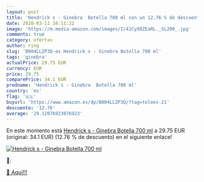 ```yaml
---
layout: post
title: 'Hendrick s - Ginebra  Botella 700 ml con un 12.76 % de descuento'
date: 2020-03-11 16:11:22
image: 'https://m.media-amazon.com/images/I/41CyX0ZEaRL._SL200_.jpg'
comments: true
category: ofertas
author: ring
slug: 'B004LLZP3Q-es Hendrick s - Ginebra Botella 700 ml'
tags: 'ginebra'
actualPrice: 29.75 EUR
currency: EUR
price: 29.75
comparePrice: 34.1 EUR
prodname: 'Hendrick s - Ginebra  Botella 700 ml'
country: 'es'
flag: '🇪🇸'
buyurl: 'https://www.amazon.es/dp/B004LLZP3Q/?tag=tolees-21'
descuento: '12.76'
average: '29.12076923076923'
---
```


En este momento está [Hendrick s - Ginebra  Botella 700 ml](https://www.amazon.es/dp/B004LLZP3Q/?tag=tolees-21) a 29.75 EUR (original: 34.1 EUR) (12.76 %  de descuento) en el siguiente enlace!

[![Hendrick s - Ginebra  Botella 700 ml](https://m.media-amazon.com/images/I/41CyX0ZEaRL._SL200_.jpg)](https://www.amazon.es/dp/B004LLZP3Q/?tag=tolees-21)

🔎:


[🛒 Aquí!!!](https://www.amazon.es/dp/B004LLZP3Q/?tag=tolees-21)
